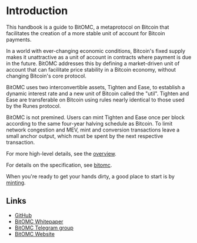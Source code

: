 Introduction
============

This handbook is a guide to BitOMC, a metaprotocol on Bitcoin that facilitates 
the creation of a more stable unit of account for Bitcoin payments.

In a world with ever-changing economic conditions, Bitcoin's fixed supply makes it 
unattractive as a unit of account in contracts where payment is due in the future. 
BitOMC addresses this by defining a market-driven unit of account that can facilitate
price stability in a Bitcoin economy, without changing Bitcoin's core protocol.

BitOMC uses two interconvertible assets, Tighten and Ease, to establish a dynamic
interest rate and a new unit of Bitcoin called the "util". Tighten and Ease are 
transferable on Bitcoin using rules nearly identical to those used by the Runes
protocol.

BitOMC is not premined. Users can mint Tighten and Ease once per block according to
the same four-year halving schedule as Bitcoin. To limit network congestion and MEV, 
mint and conversion transactions leave a small anchor output, which must be spent by 
the next respective transaction.

For more high-level details, see the [overview](overview.md).

For details on the specification, see [bitomc](bitomc.md).

When you're ready to get your hands dirty, a good place to start is by 
[minting](guides/wallet.md).

Links
-----

- [GitHub](https://github.com/BitOMC/BitOMC/)
- [BitOMC Whitepaper](https://bitomc.org/bitomc.pdf)
- [BitOMC Telegram group](https://t.me/bitOMC_chat)
- [BitOMC Website](https://bitomc.org/)
